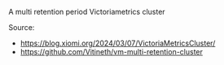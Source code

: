A multi retention period Victoriametrics cluster

Source:

- <https://blog.xiomi.org/2024/03/07/VictoriaMetricsCluster/>
- <https://github.com/Vitineth/vm-multi-retention-cluster>
